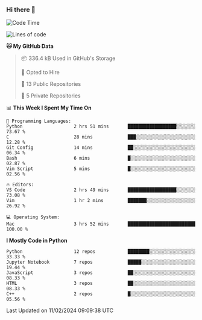 ### Hi there 👋

<!--START_SECTION:waka-->
![Code Time](http://img.shields.io/badge/Code%20Time-3%20hrs%2052%20mins-blue)

![Lines of code](https://img.shields.io/badge/From%20Hello%20World%20I%27ve%20Written-16.8%20million%20lines%20of%20code-blue)

**🐱 My GitHub Data** 

> 📦 336.4 kB Used in GitHub's Storage 
 > 
> 💼 Opted to Hire
 > 
> 📜 13 Public Repositories 
 > 
> 🔑 5 Private Repositories 
 > 
📊 **This Week I Spent My Time On** 

```text
💬 Programming Languages: 
Python                   2 hrs 51 mins       ██████████████████░░░░░░░   73.67 % 
C                        28 mins             ███░░░░░░░░░░░░░░░░░░░░░░   12.28 % 
Git Config               14 mins             ██░░░░░░░░░░░░░░░░░░░░░░░   06.34 % 
Bash                     6 mins              █░░░░░░░░░░░░░░░░░░░░░░░░   02.87 % 
Vim Script               5 mins              █░░░░░░░░░░░░░░░░░░░░░░░░   02.56 % 

🔥 Editors: 
VS Code                  2 hrs 49 mins       ██████████████████░░░░░░░   73.08 % 
Vim                      1 hr 2 mins         ███████░░░░░░░░░░░░░░░░░░   26.92 % 

💻 Operating System: 
Mac                      3 hrs 52 mins       █████████████████████████   100.00 % 
```

**I Mostly Code in Python** 

```text
Python                   12 repos            ████████░░░░░░░░░░░░░░░░░   33.33 % 
Jupyter Notebook         7 repos             █████░░░░░░░░░░░░░░░░░░░░   19.44 % 
JavaScript               3 repos             ██░░░░░░░░░░░░░░░░░░░░░░░   08.33 % 
HTML                     3 repos             ██░░░░░░░░░░░░░░░░░░░░░░░   08.33 % 
C++                      2 repos             █░░░░░░░░░░░░░░░░░░░░░░░░   05.56 % 
```




 Last Updated on 11/02/2024 09:09:38 UTC
<!--END_SECTION:waka-->

<!--
**DannyTDS/DannyTDS** is a ✨ _special_ ✨ repository because its `README.md` (this file) appears on your GitHub profile.

Here are some ideas to get you started:

- 🔭 I’m currently working on ...
- 🌱 I’m currently learning ...
- 👯 I’m looking to collaborate on ...
- 🤔 I’m looking for help with ...
- 💬 Ask me about ...
- 📫 How to reach me: ...
- 😄 Pronouns: ...
- ⚡ Fun fact: ...
-->
